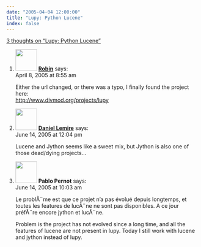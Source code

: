 ```yaml
---
date: "2005-04-04 12:00:00"
title: "Lupy: Python Lucene"
index: false
---
```


[3 thoughts on &ldquo;Lupy: Python Lucene&rdquo;](/lemire/blog/2005/04-04-lupy-python-lucene)

<ol class="comment-list">
<li id="comment-2287" class="comment even thread-even depth-1">
<div class="comment-author vcard">
<img alt src="https://secure.gravatar.com/avatar/cd3772c8e7e1dc5eea9841078f6d466c?s=56&#038;d=mm&#038;r=g" srcset="https://secure.gravatar.com/avatar/cd3772c8e7e1dc5eea9841078f6d466c?s=112&#038;d=mm&#038;r=g 2x" class="avatar avatar-56 photo" height="56" width="56" decoding="async" /> <b class="fn"><a href="http://robin.millette.info/" class="url" rel="ugc external nofollow">Robin</a></b> <span class="says">says:</span> </div>
<div class="comment-metadata"><time datetime="2005-04-08T08:55:26+00:00">April 8, 2005 at 8:55 am</time></a> </div>
<div class="comment-content">
<p>Either the url changed, or there was a typo, I finally found the project here:<br/>
<a href="http://www.divmod.org/projects/lupy" rel="nofollow ugc">http://www.divmod.org/projects/lupy</a></p>
</div>
</li>
<li id="comment-2363" class="comment odd alt thread-odd thread-alt depth-1">
<div class="comment-author vcard">
<img alt src="https://secure.gravatar.com/avatar/9c8641f1aebb6763ecf07d31107db2c6?s=56&#038;d=mm&#038;r=g" srcset="https://secure.gravatar.com/avatar/9c8641f1aebb6763ecf07d31107db2c6?s=112&#038;d=mm&#038;r=g 2x" class="avatar avatar-56 photo" height="56" width="56" decoding="async" /> <b class="fn"><a href="https://lemire.me/blog/" class="url" rel="ugc">Daniel Lemire</a></b> <span class="says">says:</span> </div>
<div class="comment-metadata"><time datetime="2005-06-14T12:04:56+00:00">June 14, 2005 at 12:04 pm</time></a> </div>
<div class="comment-content">
<p>Lucene and Jython seems like a sweet mix, but Jython is also one of those dead/dying projects&#8230;</p>
</div>
</li>
<li id="comment-2361" class="comment even thread-even depth-1">
<div class="comment-author vcard">
<img alt src="https://secure.gravatar.com/avatar/82858d2c4527d4a37e70d8fd8667f967?s=56&#038;d=mm&#038;r=g" srcset="https://secure.gravatar.com/avatar/82858d2c4527d4a37e70d8fd8667f967?s=112&#038;d=mm&#038;r=g 2x" class="avatar avatar-56 photo" height="56" width="56" loading="lazy" decoding="async" /> <b class="fn">Pablo Pernot</b> <span class="says">says:</span> </div>
<div class="comment-metadata"><time datetime="2005-06-14T10:03:19+00:00">June 14, 2005 at 10:03 am</time></a> </div>
<div class="comment-content">
<p>Le problÃ¨me est que ce projet n&rsquo;a pas évolué depuis longtemps, et toutes les features de lucÃ¨ne ne sont pas disponibles. A ce jour préfÃ¨re encore jython et lucÃ¨ne. </p>
<p>Problem is the project has not evolved since a long time, and all the features of lucene are not present in lupy. Today I still work with lucene and jython instead of lupy. </p>
</div>
</li>
</ol>
